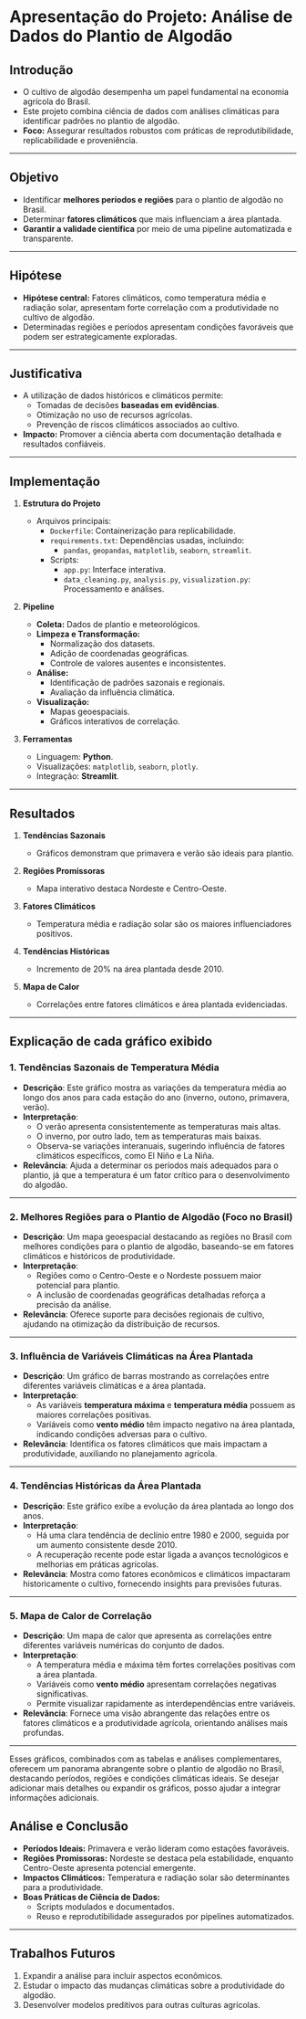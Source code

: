 # **Apresentação do Projeto: Análise de Dados do Plantio de Algodão**

## **Introdução**

- O cultivo de algodão desempenha um papel fundamental na economia agrícola do Brasil.
- Este projeto combina ciência de dados com análises climáticas para identificar padrões no plantio de algodão.
- **Foco:** Assegurar resultados robustos com práticas de reprodutibilidade, replicabilidade e proveniência.

---

## **Objetivo**

- Identificar **melhores períodos e regiões** para o plantio de algodão no Brasil.
- Determinar **fatores climáticos** que mais influenciam a área plantada.
- **Garantir a validade científica** por meio de uma pipeline automatizada e transparente.

---

## **Hipótese**

- **Hipótese central:** Fatores climáticos, como temperatura média e radiação solar, apresentam forte correlação com a produtividade no cultivo de algodão.
- Determinadas regiões e períodos apresentam condições favoráveis que podem ser estrategicamente exploradas.

---

## **Justificativa**

- A utilização de dados históricos e climáticos permite:
  - Tomadas de decisões **baseadas em evidências**.
  - Otimização no uso de recursos agrícolas.
  - Prevenção de riscos climáticos associados ao cultivo.
- **Impacto:** Promover a ciência aberta com documentação detalhada e resultados confiáveis.

---

## **Implementação**

1. **Estrutura do Projeto**
   - Arquivos principais:
     - `Dockerfile`: Containerização para replicabilidade.
     - `requirements.txt`: Dependências usadas, incluindo:
       - `pandas`, `geopandas`, `matplotlib`, `seaborn`, `streamlit`.
     - Scripts:
       - `app.py`: Interface interativa.
       - `data_cleaning.py`, `analysis.py`, `visualization.py`: Processamento e análises.

2. **Pipeline**
   - **Coleta:** Dados de plantio e meteorológicos.
   - **Limpeza e Transformação:**
     - Normalização dos datasets.
     - Adição de coordenadas geográficas.
     - Controle de valores ausentes e inconsistentes.
   - **Análise:**
     - Identificação de padrões sazonais e regionais.
     - Avaliação da influência climática.
   - **Visualização:**
     - Mapas geoespaciais.
     - Gráficos interativos de correlação.

3. **Ferramentas**
   - Linguagem: **Python**.
   - Visualizações: `matplotlib`, `seaborn`, `plotly`.
   - Integração: **Streamlit**.

---

## **Resultados**

1. **Tendências Sazonais**
   - Gráficos demonstram que primavera e verão são ideais para plantio.

2. **Regiões Promissoras**
   - Mapa interativo destaca Nordeste e Centro-Oeste.

3. **Fatores Climáticos**
   - Temperatura média e radiação solar são os maiores influenciadores positivos.

4. **Tendências Históricas**
   - Incremento de 20% na área plantada desde 2010.

5. **Mapa de Calor**
   - Correlações entre fatores climáticos e área plantada evidenciadas.

---

## Explicação de cada gráfico exibido

### 1. **Tendências Sazonais de Temperatura Média**

- **Descrição**: Este gráfico mostra as variações da temperatura média ao longo dos anos para cada estação do ano (inverno, outono, primavera, verão).
- **Interpretação**:
  - O verão apresenta consistentemente as temperaturas mais altas.
  - O inverno, por outro lado, tem as temperaturas mais baixas.
  - Observa-se variações interanuais, sugerindo influência de fatores climáticos específicos, como El Niño e La Niña.
- **Relevância**: Ajuda a determinar os períodos mais adequados para o plantio, já que a temperatura é um fator crítico para o desenvolvimento do algodão.

---

### 2. **Melhores Regiões para o Plantio de Algodão (Foco no Brasil)**

- **Descrição**: Um mapa geoespacial destacando as regiões no Brasil com melhores condições para o plantio de algodão, baseando-se em fatores climáticos e históricos de produtividade.
- **Interpretação**:
  - Regiões como o Centro-Oeste e o Nordeste possuem maior potencial para plantio.
  - A inclusão de coordenadas geográficas detalhadas reforça a precisão da análise.
- **Relevância**: Oferece suporte para decisões regionais de cultivo, ajudando na otimização da distribuição de recursos.

---

### 3. **Influência de Variáveis Climáticas na Área Plantada**

- **Descrição**: Um gráfico de barras mostrando as correlações entre diferentes variáveis climáticas e a área plantada.
- **Interpretação**:
  - As variáveis **temperatura máxima** e **temperatura média** possuem as maiores correlações positivas.
  - Variáveis como **vento médio** têm impacto negativo na área plantada, indicando condições adversas para o cultivo.
- **Relevância**: Identifica os fatores climáticos que mais impactam a produtividade, auxiliando no planejamento agrícola.

---

### 4. **Tendências Históricas da Área Plantada**

- **Descrição**: Este gráfico exibe a evolução da área plantada ao longo dos anos.
- **Interpretação**:
  - Há uma clara tendência de declínio entre 1980 e 2000, seguida por um aumento consistente desde 2010.
  - A recuperação recente pode estar ligada a avanços tecnológicos e melhorias em práticas agrícolas.
- **Relevância**: Mostra como fatores econômicos e climáticos impactaram historicamente o cultivo, fornecendo insights para previsões futuras.

---

### 5. **Mapa de Calor de Correlação**

- **Descrição**: Um mapa de calor que apresenta as correlações entre diferentes variáveis numéricas do conjunto de dados.
- **Interpretação**:
  - A temperatura média e máxima têm fortes correlações positivas com a área plantada.
  - Variáveis como **vento médio** apresentam correlações negativas significativas.
  - Permite visualizar rapidamente as interdependências entre variáveis.
- **Relevância**: Fornece uma visão abrangente das relações entre os fatores climáticos e a produtividade agrícola, orientando análises mais profundas.

---

Esses gráficos, combinados com as tabelas e análises complementares, oferecem um panorama abrangente sobre o plantio de algodão no Brasil, destacando períodos, regiões e condições climáticas ideais. Se desejar adicionar mais detalhes ou expandir os gráficos, posso ajudar a integrar informações adicionais.

## **Análise e Conclusão**

- **Períodos Ideais:** Primavera e verão lideram como estações favoráveis.
- **Regiões Promissoras:** Nordeste se destaca pela estabilidade, enquanto Centro-Oeste apresenta potencial emergente.
- **Impactos Climáticos:** Temperatura e radiação solar são determinantes para a produtividade.
- **Boas Práticas de Ciência de Dados:**
  - Scripts modulados e documentados.
  - Reuso e reprodutibilidade assegurados por pipelines automatizados.

---

## **Trabalhos Futuros**

1. Expandir a análise para incluir aspectos econômicos.
2. Estudar o impacto das mudanças climáticas sobre a produtividade do algodão.
3. Desenvolver modelos preditivos para outras culturas agrícolas.
